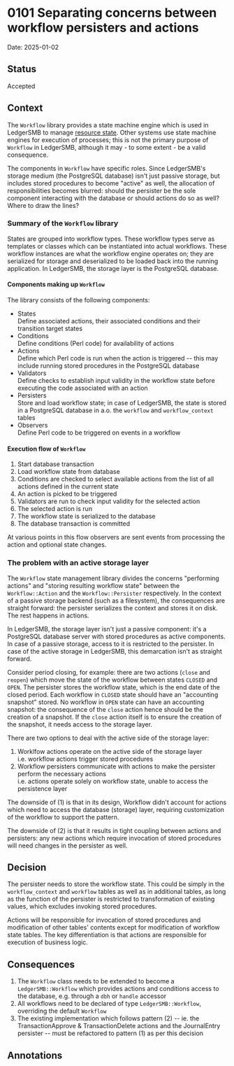# 0101 Separating concerns between workflow persisters and actions

Date: 2025-01-02

## Status

Accepted

## Context

The `Workflow` library provides a state machine engine which is used in
LedgerSMB to manage [resource
state](./0017-state-machines-for-resource-state-management.md). Other systems
use state machine engines for execution of processes; this is not the primary
purpose of `Workflow` in LedgerSMB, although it may - to some extent - be a
valid consequence.

The components in `Workflow` have specific roles. Since LedgerSMB's storage
medium (the PostgreSQL database) isn't just passive storage, but includes
stored procedures to become "active" as well, the allocation of
responsibilities becomes blurred: should the persister be the sole component
interacting with the database or should actions do so as well? Where to draw
the lines?

### Summary of the `Workflow` library

States are grouped into workflow types. These workflow types serve as templates
or classes which can be instantiated into actual workflows. These workflow
instances are what the workflow engine operates on; they are serialized for
storage and deserialized to be loaded back into the running application. In
LedgerSMB, the storage layer is the PostgreSQL database.

#### Components making up `Workflow`

The library consists of the following components:

* States  
  Define associated actions, their associated conditions and their transition
  target states
* Conditions  
  Define conditions (Perl code) for availability of actions
* Actions  
  Define which Perl code is run when the action is triggered -- this may include
  running stored procedures in the PostgreSQL database
* Validators  
  Define checks to establish input validity in the workflow state before
  executing the code associated with an action
* Persisters  
  Store and load workflow state; in case of LedgerSMB, the state is stored in
  a PostgreSQL database in a.o. the `workflow` and `workflow_context` tables
* Observers  
  Define Perl code to be triggered on events in a workflow

#### Execution flow of `Workflow`

1. Start database transaction
2. Load workflow state from database
3. Conditions are checked to select available actions from the list of all
   actions defined in the current state
4. An action is picked to be triggered
5. Validators are run to check input validity for the selected action
6. The selected action is run
7. The workflow state is serialized to the database
8. The database transaction is committed

At various points in this flow observers are sent events from processing the
action and optional state changes.

### The problem with an active storage layer

The `Workflow` state management library divides the concerns "performing actions"
and "storing resulting workflow state" between the `Workflow::Action` and the
`Workflow::Persister` respectively. In the context of a passive storage backend
(such as a filesystem), the consequences are straight forward: the persister
serializes the context and stores it on disk. The rest happens in actions.

In LedgerSMB, the storage layer isn't just a passive component: it's a
PostgreSQL database server with stored procedures as active components. In case
of a passive storage, access to it is restricted to the persister. In case of
the active storage in LedgerSMB, this demarcation isn't as straight forward.

Consider period closing, for example: there are two actions (`close` and
`reopen`) which move the state of the workflow between states `CLOSED` and
`OPEN`. The persister stores the workflow state, which is the end date of the
closed period. Each workflow in `CLOSED` state should have an "accounting
snapshot" stored. No workflow in `OPEN` state can have an accounting snapshot:
the consequence of the `close` action hence should be the creation of a
snapshot. If the `close` action itself is to ensure the creation of the
snapshot, it needs access to the storage layer.

There are two options to deal with the active side of the storage layer:

1. Worklfow actions operate on the active side of the storage layer  
   i.e. workflow actions trigger stored procedures
2. Workflow persisters communicate with actions to make the persister
   perform the necessary actions  
   i.e. actions operate solely on workflow state, unable to access the
   persistence layer

The downside of (1) is that in its design, Workflow didn't account for
actions which need to access the database (storage) layer, requiring
customization of the workflow to support the pattern.

The downside of (2) is that it results in tight coupling between actions
and persisters: any new actions which require invocation of stored
procedures will need changes in the persister as well.

## Decision

The persister needs to store the workflow state. This could be simply in the
`workflow_context` and `workflow` tables as well as in additional tables, as
long as the function of the persister is restricted to transformation of
existing values, which excludes invoking stored procedures.

Actions will be responsible for invocation of stored procedures and modification
of other tables' contents except for modification of workflow state tables. The
key differentiation is that actions are responsible for execution of business
logic.

## Consequences

1. The `Workflow` class needs to be extended to become a `LedgerSMB::Workflow`
   which provides actions and conditions access to the database, e.g. through
   a `dbh` or `handle` accessor
2. All workflows need to be declared of type `LedgerSMB::Workflow`, overriding
   the default `Workflow`
3. The existing implementation which follows pattern (2) -- ie.
   the TransactionApprove & TransactionDelete actions and the
   JournalEntry persister -- must be refactored to pattern (1) as per this
   decision

## Annotations

